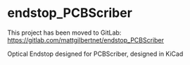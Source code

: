 # endstop_PCBScriber

This project has been moved to GitLab: https://gitlab.com/mattgilbertnet/endstop_PCBScriber

Optical Endstop designed for PCBScriber, designed in KiCad
